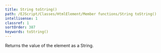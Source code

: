 ```yaml
---
title: String toString()
path: /EJScript/Classes/HtmlElement/Member functions/String toString()
intellisense: 1
classref: 1
sortOrder: 387
keywords: toString()
---
```


Returns the value of the element as a String.



